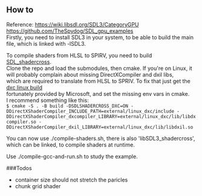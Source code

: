 ## How to 

Reference: https://wiki.libsdl.org/SDL3/CategoryGPU  
https://github.com/TheSpydog/SDL_gpu_examples  
Firstly, you need to install SDL3 in your system, to be able to build the main file, which is linked with -lSDL3. 

To compile shaders from HLSL to SPIRV, you need to build [SDL_shadercross](https://github.com/libsdl-org/SDL_shadercross).   
Clone the repo and load the submodules, then cmake. If you're on Linux, it will probably complain about missing DirectXCompiler and dxil libs,   
which are required to translate from HLSL to SPRIV. To fix that just get the [dxc linux build](https://github.com/microsoft/DirectXShaderCompiler/releases)  
fortunately provided by Microsoft, and set the missing env vars in cmake.   
I recommend something like this:   
`$ cmake -S . -B build -DSDLSHADERCROSS_DXC=ON -DDirectXShaderCompiler_INCLUDE_PATH=external/linux_dxc/include -DDirectXShaderCompiler_dxcompiler_LIBRARY=external/linux_dxc/lib/libdxcompiler.so -DDirectXShaderCompiler_dxil_LIBRARY=external/linux_dxc/lib/libdxil.so`

You can now use ./compile-shaders.sh, there is also 'libSDL3_shadercross', which can be linked, to compile shaders at runtime. 

Use ./compile-gcc-and-run.sh to study the example. 

###Todos

* container size should not stretch the paricles
* chunk grid shader


